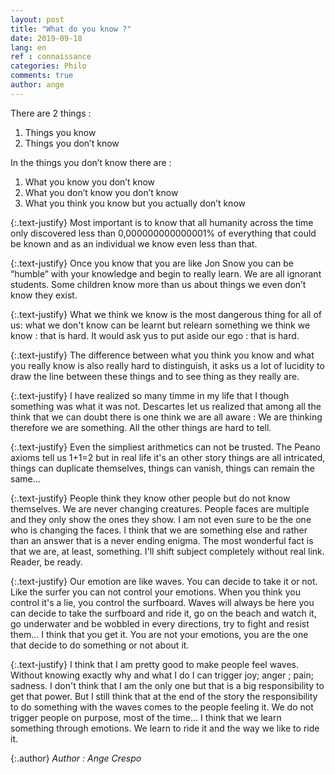 ```yaml
---
layout: post
title: "What do you know ?"
date: 2019-09-18
lang: en
ref : connaissance
categories: Philo
comments: true
author: ange
---
```


There are 2 things : 
1. Things you know 
2. Things you don’t know

In the things you don’t know there are :
1. What you know you don’t know
2. What you don’t know you don’t know 
3. What you think you know but you actually don’t know

{:.text-justify}
Most important is to know that all humanity across the time only discovered less than 0,000000000000001% of everything that could be known and as an individual we know even less than that. 

{:.text-justify}
Once you know that you are like Jon Snow you can be “humble” with your knowledge and begin to really learn. We are all ignorant students. Some children know more than us about things we even don’t know they exist.

{:.text-justify}
What we think we know is the most dangerous thing for all of us: what we don't know can be learnt but relearn something we think we know : that is hard. It would ask yus to put aside our ego : that is hard. 

{:.text-justify}
The difference between what you think you know and what you really know is also really hard to distinguish, it asks us a lot of lucidity to draw the line between these things and to see thing as they really are.

{:.text-justify}
I have realized so many timme in my life that I though something was what it was not. Descartes let us realized that among all the think that we can doubt there is one think we are all aware : We are thinking therefore we are something. All the other things are hard to tell.

{:.text-justify}
Even the simpliest arithmetics can not be trusted. The Peano axioms tell us 1+1=2 but in real life it's an other story things are all intricated, things can duplicate themselves, things can vanish, things can remain the same...

{:.text-justify}
People think they know other people but do not know themselves. We are never changing creatures. People faces are multiple and they only show the ones they show. I am not even sure to be the one who is changing the faces. I think that we are something else and rather than an answer that is a never ending enigma. The most wonderful fact is that we are, at least, something.
I'll shift subject completely without real link. Reader, be ready.

{:.text-justify}
Our emotion are like waves. You can decide to take it or not. Like the surfer you can not control your emotions. When you think you control it's a lie, you control the surfboard. Waves will always be here you can decide to take the surfboard and ride it, go on the beach and watch it, go underwater and be wobbled in every directions, try to fight and resist them... I think that you get it. You are not your emotions, you are the one that decide to do something or not about it.

{:.text-justify}
I think that I am pretty good to make people feel waves. Without knowing exactly why and what I do I can trigger joy; anger ; pain; sadness. I don't think that I am the only one but that is a big responsibility to get that power. But I still think that at the end of the story the responsibility to do something with the waves comes to the people feeling it. We do not trigger people on purpose, most of the time... I think that we learn something through emotions. We learn to ride it and the way we like to ride it.

{:.author}
*Author : Ange Crespo*